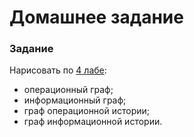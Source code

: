# Домашнее задание
### Задание

Нарисовать по [4 лабе](../lab_04):
* операционный граф;
* информационный граф;
* граф операционной истории;
* граф информационной истории.
